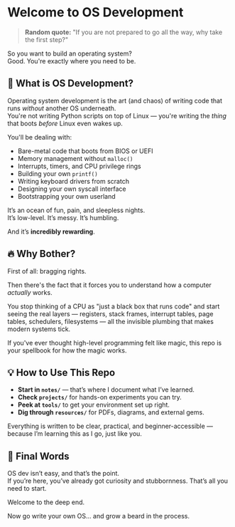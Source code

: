 # Welcome to OS Development

> **Random quote:** "If you are not prepared to go all the way, why take the first step?"

So you want to build an operating system?  
Good. You're exactly where you need to be.

## 🧠 What is OS Development?

Operating system development is the art (and chaos) of writing code that runs *without* another OS underneath.  
You're not writing Python scripts on top of Linux — you're writing the *thing* that boots *before* Linux even wakes up.

You'll be dealing with:
- Bare-metal code that boots from BIOS or UEFI
- Memory management without `malloc()`
- Interrupts, timers, and CPU privilege rings
- Building your own `printf()`
- Writing keyboard drivers from scratch
- Designing your own syscall interface
- Bootstrapping your own userland

It’s an ocean of fun, pain, and sleepless nights.  
It’s low-level. It’s messy. It’s humbling.

And it’s **incredibly rewarding**.

## 🔥 Why Bother?

First of all: bragging rights.

Then there's the fact that it forces you to understand how a computer *actually* works.

You stop thinking of a CPU as "just a black box that runs code" and start seeing the real layers — registers, stack frames, interrupt tables, page tables, schedulers, filesystems — all the invisible plumbing that makes modern systems tick.

If you've ever thought high-level programming felt like magic, this repo is your spellbook for how the magic works.

## 💡 How to Use This Repo

- **Start in `notes/`** — that’s where I document what I’ve learned.
- **Check `projects/`** for hands-on experiments you can try.
- **Peek at `tools/`** to get your environment set up right.
- **Dig through `resources/`** for PDFs, diagrams, and external gems.

Everything is written to be clear, practical, and beginner-accessible — because I’m learning this as I go, just like you.

## 👊 Final Words

OS dev isn’t easy, and that’s the point.  
If you’re here, you’ve already got curiosity and stubbornness. That’s all you need to start.

Welcome to the deep end.

Now go write your own OS… and grow a beard in the process.
